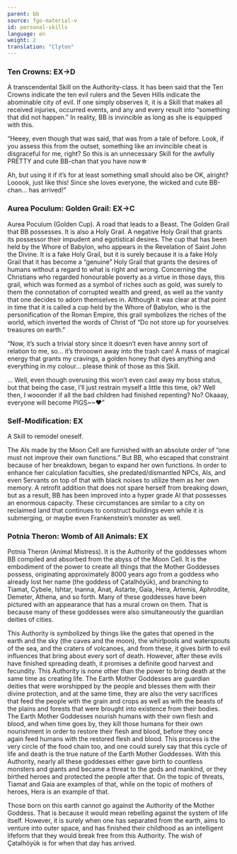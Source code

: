 ```yaml
---
parent: bb
source: fgo-material-v
id: personal-skills
language: en
weight: 2
translation: "Clyton"
---
```


### Ten Crowns: EX→D

A transcendental Skill on the Authority-class. It has been said that the Ten Crowns indicate the ten evil rulers and the Seven Hills indicate the abominable city of evil. If one simply observes it, it is a Skill that makes all received injuries, occurred events, and any and every result into “something that did not happen.” In reality, BB is invincible as long as she is equipped with this.

“Heeey, even though that was said, that was from a tale of before. Look, if you assess this from the outset, something like an invincible cheat is disgraceful for me, right? So this is an unnecessary Skill for the awfully PRETTY and cute BB-chan that you have now☆

Ah, but using it if it’s for at least something small should also be OK, alright? Looook, just like this! Since she loves everyone, the wicked and cute BB-chan… has arrived!”

### Aurea Poculum: Golden Grail: EX→C

Aurea Poculum (Golden Cup). A road that leads to a Beast. The Golden Grail that BB possesses. It is also a Holy Grail. A negative Holy Grail that grants its possessor their impudent and egotistical desires. The cup that has been held by the Whore of Babylon, who appears in the Revelation of Saint John the Divine. It is a fake Holy Grail, but it is surely because it is a fake Holy Grail that it has become a “genuine” Holy Grail that grants the desires of humans without a regard to what is right and wrong. Concerning the Christians who regarded honourable poverty as a virtue in those days, this grail, which was formed as a symbol of riches such as gold, was surely to them the connotation of corrupted wealth and greed, as well as the vanity that one decides to adorn themselves in. Although it was clear at that point in time that it is called a cup held by the Whore of Babylon, who is the personification of the Roman Empire, this grail symbolizes the riches of the world, which inverted the words of Christ of “Do not store up for yourselves treasures on earth.”

“Now, it’s such a trivial story since it doesn’t even have annny sort of relation to me, so… it’s throoown away into the trash can! A mass of magical energy that grants my cravings, a golden honey that dyes anything and everything in my colour… please think of those as this Skill.

… Well, even though overusing this won’t even cast away my boss status, but that being the case, I’ll just restrain myself a little this time, ok? Well then, I wooonder if all the bad children had finished repenting? No? Okaaay, everyone will become PIGS~~♥”

### Self-Modification: EX

A Skill to remodel oneself.

The AIs made by the Moon Cell are furnished with an absolute order of “one must not improve their own functions.” But BB, who escaped that constraint because of her breakdown, began to expand her own functions. In order to enhance her calculation faculties, she predated/dismantled NPCs, AIs, and even Servants on top of that with black noises to utilize them as her own memory. A retrofit addition that does not spare herself from breaking down, but as a result, BB has been improved into a hyper grade AI that possesses an enormous capacity. These circumstances are similar to a city on reclaimed land that continues to construct buildings even while it is submerging, or maybe even Frankenstein’s monster as well.

### Potnia Theron: Womb of All Animals: EX

Potnia Theron (Animal Mistress). It is the Authority of the goddesses whom BB compiled and absorbed from the abyss of the Moon Cell. It is the embodiment of the power to create all things that the Mother Goddesses possess, originating approximately 8000 years ago from a goddess who already lost her name (the goddess of Çatalhöyük), and branching to Tiamat, Cybele, Ishtar, Inanna, Anat, Astarte, Gaia, Hera, Artemis, Aphrodite, Demeter, Athena, and so forth. Many of these goddesses have been pictured with an appearance that has a mural crown on them. That is because many of these goddesses were also simultaneously the guardian deities of cities.

This Authority is symbolized by things like the gates that opened in the earth and the sky (the caves and the moon), the whirlpools and waterspouts of the sea, and the craters of volcanoes, and from these, it gives birth to evil influences that bring about every sort of death. However, after these evils have finished spreading death, it promises a definite good harvest and fecundity. This Authority is none other than the power to bring death at the same time as creating life. The Earth Mother Goddesses are guardian deities that were worshipped by the people and blesses them with their divine protection, and at the same time, they are also the very sacrifices that feed the people with the grain and crops as well as with the beasts of the plains and forests that were brought into existence from their bodies. The Earth Mother Goddesses nourish humans with their own flesh and blood, and when time goes by, they kill those humans for their own nourishment in order to restore their flesh and blood, before they once again feed humans with the restored flesh and blood. This process is the very circle of the food chain too, and one could surely say that this cycle of life and death is the true nature of the Earth Mother Goddesses. With this Authority, nearly all these goddesses either gave birth to countless monsters and giants and became a threat to the gods and mankind, or they birthed heroes and protected the people after that. On the topic of threats, Tiamat and Gaia are examples of that, while on the topic of mothers of heroes, Hera is an example of that.

Those born on this earth cannot go against the Authority of the Mother Goddess. That is because it would mean rebelling against the system of life itself. However, it is surely when one has separated from the earth, aims to venture into outer space, and has finished their childhood as an intelligent lifeform that they would break free from this Authority. The wish of Çatalhöyük is for when that day has arrived.

